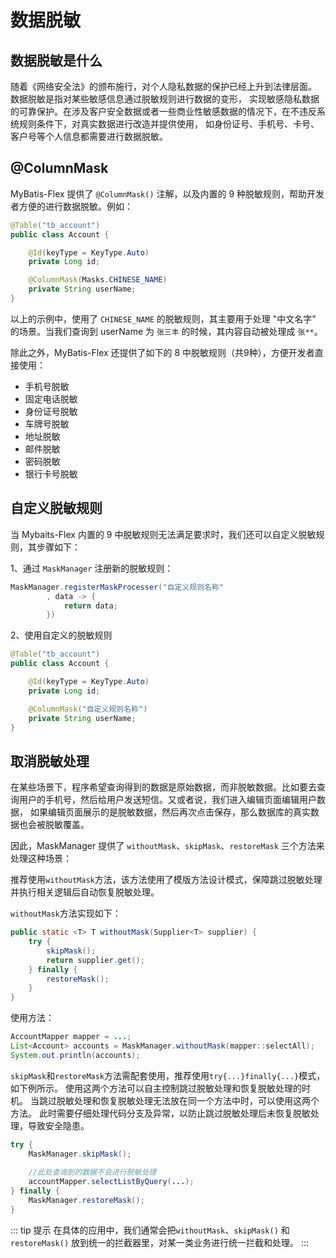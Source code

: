 # 数据脱敏

## 数据脱敏是什么

随着《网络安全法》的颁布施行，对个人隐私数据的保护已经上升到法律层面。 数据脱敏是指对某些敏感信息通过脱敏规则进行数据的变形，
实现敏感隐私数据的可靠保护。在涉及客户安全数据或者一些商业性敏感数据的情况下，在不违反系统规则条件下，对真实数据进行改造并提供使用，
如身份证号、手机号、卡号、客户号等个人信息都需要进行数据脱敏。

## @ColumnMask

MyBatis-Flex 提供了 `@ColumnMask()` 注解，以及内置的 9 种脱敏规则，帮助开发者方便的进行数据脱敏。例如：

```java
@Table("tb_account")
public class Account {

    @Id(keyType = KeyType.Auto)
    private Long id;

    @ColumnMask(Masks.CHINESE_NAME)
    private String userName;
}
```

以上的示例中，使用了 `CHINESE_NAME` 的脱敏规则，其主要用于处理 "中文名字" 的场景。当我们查询到 userName 为 `张三丰` 的时候，其内容自动被处理成 `张**`。

除此之外，MyBatis-Flex 还提供了如下的 8 中脱敏规则（共9种），方便开发者直接使用：

- 手机号脱敏
- 固定电话脱敏
- 身份证号脱敏
- 车牌号脱敏
- 地址脱敏
- 邮件脱敏
- 密码脱敏
- 银行卡号脱敏

## 自定义脱敏规则

当 Mybaits-Flex 内置的 9 中脱敏规则无法满足要求时，我们还可以自定义脱敏规则，其步骤如下：

1、通过 `MaskManager` 注册新的脱敏规则：

```java
MaskManager.registerMaskProcesser("自定义规则名称"
        , data -> {
            return data;
        })
```

2、使用自定义的脱敏规则
```java
@Table("tb_account")
public class Account {

    @Id(keyType = KeyType.Auto)
    private Long id;

    @ColumnMask("自定义规则名称")
    private String userName;
}
```

## 取消脱敏处理

在某些场景下，程序希望查询得到的数据是原始数据，而非脱敏数据。比如要去查询用户的手机号，然后给用户发送短信。又或者说，我们进入编辑页面编辑用户数据，
如果编辑页面展示的是脱敏数据，然后再次点击保存，那么数据库的真实数据也会被脱敏覆盖。

因此，MaskManager 提供了 `withoutMask`、`skipMask`、`restoreMask` 三个方法来处理这种场景：

推荐使用`withoutMask`方法，该方法使用了模版方法设计模式，保障跳过脱敏处理并执行相关逻辑后自动恢复脱敏处理。

`withoutMask`方法实现如下：

```java
public static <T> T withoutMask(Supplier<T> supplier) {
    try {
        skipMask();
        return supplier.get();
    } finally {
        restoreMask();
    }
}
```

使用方法：

```java
AccountMapper mapper = ...;
List<Account> accounts = MaskManager.withoutMask(mapper::selectAll);
System.out.println(accounts);
```

`skipMask`和`restoreMask`方法需配套使用，推荐使用`try{...}finally{...}`模式，如下例所示。
使用这两个方法可以自主控制跳过脱敏处理和恢复脱敏处理的时机。
当跳过脱敏处理和恢复脱敏处理无法放在同一个方法中时，可以使用这两个方法。
此时需要仔细处理代码分支及异常，以防止跳过脱敏处理后未恢复脱敏处理，导致安全隐患。

```java
try {
    MaskManager.skipMask();
    
    //此处查询到的数据不会进行脱敏处理
    accountMapper.selectListByQuery(...);
} finally {
    MaskManager.restoreMask();
}
```

::: tip 提示
在具体的应用中，我们通常会把`withoutMask`、`skipMask()` 和 `restoreMask()` 放到统一的拦截器里，对某一类业务进行统一拦截和处理。
:::
